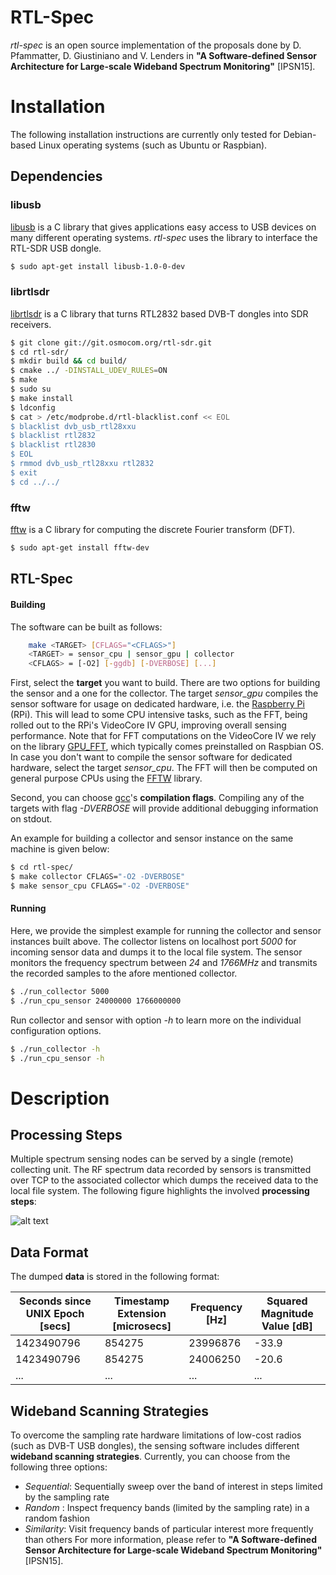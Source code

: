 RTL-Spec
========
*rtl-spec* is an open source implementation of the proposals done by D. Pfammatter, D. Giustiniano and V. Lenders in **"A Software-defined Sensor Architecture for Large-scale Wideband Spectrum Monitoring"** [IPSN15].

# Installation
The following installation instructions are currently only tested for Debian-based Linux operating systems (such as Ubuntu or Raspbian).

## Dependencies
### libusb
[libusb](http://www.libusb.org) is a C library that gives applications easy access to USB devices on many different operating systems. *rtl-spec* uses the library to interface the RTL-SDR USB dongle.
```sh
$ sudo apt-get install libusb-1.0-0-dev
```

### librtlsdr
[librtlsdr](http://sdr.osmocom.org) is a C library that turns RTL2832 based DVB-T dongles into SDR receivers.
```sh
$ git clone git://git.osmocom.org/rtl-sdr.git
$ cd rtl-sdr/
$ mkdir build && cd build/
$ cmake ../ -DINSTALL_UDEV_RULES=ON
$ make
$ sudo su
$ make install
$ ldconfig
$ cat > /etc/modprobe.d/rtl-blacklist.conf << EOL
$ blacklist dvb_usb_rtl28xxu
$ blacklist rtl2832
$ blacklist rtl2830
$ EOL
$ rmmod dvb_usb_rtl28xxu rtl2832
$ exit
$ cd ../../
```

### fftw
[fftw](http://www.fftw.org) is a C library for computing the discrete Fourier transform (DFT).
```sh
$ sudo apt-get install fftw-dev
```

## RTL-Spec
#### Building
The software can be built as follows:
```sh
    make <TARGET> [CFLAGS="<CFLAGS>"]
    <TARGET> = sensor_cpu | sensor_gpu | collector
    <CFLAGS> = [-O2] [-ggdb] [-DVERBOSE] [...]
```
First, select the **target** you want to build. There are two options for building the sensor and a one for the collector. The target *sensor_gpu* compiles the sensor software for usage on dedicated hardware, i.e. the [Raspberry Pi](http://www.raspberrypi.org) (RPi). This will lead to some CPU intensive tasks, such as the FFT, being rolled out to the RPi's VideoCore IV GPU, improving overall sensing performance. Note that for FFT computations on the VideoCore IV we rely on the library [GPU_FFT](http://www.aholme.co.uk/GPU_FFT/Main.htm), which typically comes preinstalled on Raspbian OS. In case you don't want to compile the sensor software for dedicated hardware, select the target *sensor_cpu*. The FFT will then be computed on general purpose CPUs using the [FFTW](http://http://www.fftw.org) library.

Second, you can choose [gcc](https://gcc.gnu.org)'s **compilation flags**. Compiling any of the targets with flag *-DVERBOSE* will provide additional debugging information on stdout.

An example for building a collector and sensor instance on the same machine is given below:
```sh
$ cd rtl-spec/
$ make collector CFLAGS="-O2 -DVERBOSE"
$ make sensor_cpu CFLAGS="-O2 -DVERBOSE"
```

#### Running
Here, we provide the simplest example for running the collector and sensor instances built above. The collector listens on localhost port *5000* for incoming sensor data and dumps it to the local file system. The sensor monitors the frequency spectrum between *24* and *1766MHz* and transmits the recorded samples to the afore mentioned collector.
```sh
$ ./run_collector 5000
$ ./run_cpu_sensor 24000000 1766000000
```
Run collector and sensor with option *-h* to learn more on the individual configuration options.
```sh
$ ./run_collector -h
$ ./run_cpu_sensor -h
```

# Description
## Processing Steps
Multiple spectrum sensing nodes can be served by a single (remote) collecting unit. The RF spectrum data recorded by sensors is transmitted over TCP to the associated collector which dumps the received data to the local file system. The following figure highlights the involved **processing steps**:

![alt text](https://github.com/pdamian/rtl-spec/blob/master/images/processing_steps.png "Processing Steps")

## Data Format
The dumped **data** is stored in the following format:

| Seconds since UNIX Epoch [secs] | Timestamp Extension [microsecs] | Frequency [Hz] | Squared Magnitude Value [dB] |
| ------------------------------- | ------------------------------- | -------------- | ---------------------------- |
| 1423490796                      | 854275                          | 23996876       | -33.9                        |
| 1423490796                      | 854275                          | 24006250       | -20.6                        |
| ...                             | ...                             | ...            | ...                          |

## Wideband Scanning Strategies
To overcome the sampling rate hardware limitations of low-cost radios (such as DVB-T USB dongles), the sensing software includes different **wideband scanning strategies**. Currently, you can choose from the following three options:
- *Sequential*: Sequentially sweep over the band of interest in steps limited by the sampling rate
- *Random*    : Inspect frequency bands (limited by the sampling rate) in a random fashion
- *Similarity*: Visit frequency bands of particular interest more frequently than others
For more information, please refer to **"A Software-defined Sensor Architecture for Large-scale Wideband Spectrum Monitoring"** [IPSN15].
